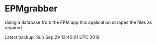# EPMgrabber
Using a database from the EPM app this application scrapes the files as required


Latest backup: Sun Sep 29 13:40:01 UTC 2019
